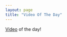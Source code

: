 ```yaml
---
layout: page
title: "Video Of The Day"
---
```

[Video](https://dai.ly/x7unsl2 "daily video") of the day!
